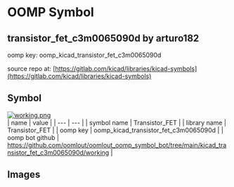 # OOMP Symbol  
## transistor_fet_c3m0065090d  by arturo182  
  
oomp key: oomp_kicad_transistor_fet_c3m0065090d  
  
source repo at: [https://gitlab.com/kicad/libraries/kicad-symbols](https://gitlab.com/kicad/libraries/kicad-symbols)  
## Symbol  
  
[![working.png](working_600.png)](working.png)  
| name | value | 
| --- | --- | 
| symbol name | Transistor_FET | 
| library name | Transistor_FET | 
| oomp key | oomp_kicad_transistor_fet_c3m0065090d | 
| oomp bot github | https://github.com/oomlout/oomlout_oomp_symbol_bot/tree/main/kicad_transistor_fet_c3m0065090d/working | 
## Images  
